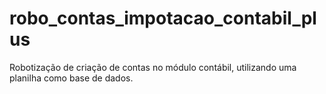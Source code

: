 # robo_contas_impotacao_contabil_plus
Robotização de criação de contas no módulo contábil, utilizando uma planilha como base de dados.
